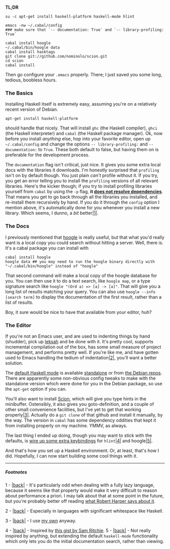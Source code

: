 **TL;DR**

```
su -c apt-get install haskell-platform haskell-mode hlint

emacs -nw ~/.cabal/config
### make sure that `-- documentation: True` and `-- library-profiling: True`

cabal install hoogle
~/.cabal/bin/hoogle data
cabal install hasktags
git clone git://github.com/nominolo/scion.git
cd scion
cabal install
```

Then go configure your `.emacs` properly. There; I just saved you some long, tedious, boobless hours.

### <a name="the-basics"></a>The Basics

Installing Haskell itself is extremely easy, assuming you're on a relatively recent version of Debian.

```
apt-get install haskell-platform
```

should handle that nicely. That will install `ghc` (the Haskell compiler), `ghci` (the Haskell interpreter) and `cabal` (the Haskell package manager). Ok, now before you install *anything* else, hop into your favorite editor, open up `~/.cabal/config` and change the options `-- library-profiling:` and `-- documentation:` to `True`. These both default to false, but having them on is preferable for the development process.

The `documentation` flag isn't critical, just nice. It gives you some extra local docs with the libraries it downloads. I'm honestly surprised that `profiling` isn't on by default though. You just plain *can't* profile without it. If you try, you get an error telling you to install the `profiling` versions of all relevant libraries. Here's the kicker though; if you try to install profiling libraries yourself from `cabal` by using the `-p` flag, **it [does not resolve dependencies](http://stackoverflow.com/questions/1704421/cabal-not-installing-dependencies-when-needing-profiling-libraries)**. That means you get to go back through all the libraries you installed, and re-install them recursively by hand. If you do it through the `config` option I mention above, it's automatically done for you whenever you install a new library. Which seems, I dunno, a *bit* better<a name="note-Mon-Sep-17-225932EDT-2012"></a>[|1|](#foot-Mon-Sep-17-225932EDT-2012).

### <a name="the-docs"></a>The Docs

I previously mentioned that [hoogle](http://www.haskell.org/hoogle/) is really useful, but that what you'd really want is a local copy you could search without hitting a server. Well, there is. It's a cabal package you can install with

```
cabal install hoogle
hoogle data ## you may need to run the hoogle binary directly with "~/.cabal/bin/hoogle" instead of "hoogle"
```

That second command will make a local copy of the hoogle database for you. You can then use it to do a text search, like `hoogle map`, or a type signature search like `hoogle "(Ord a) => [a] -> [a]"`. That will give you a long list of results matching your query. You can also use `hoogle --info [search term]` to display the documentation of the first result, rather than a list of results.

Boy, it sure would be nice to have that available from your editor, huh?

### <a name="the-editor"></a>The Editor

If you're not an Emacs user, and are used to indenting things by hand (shudder), pick up [leksah](http://leksah.org/) and be done with it. It's pretty cool, supports incremental compilation out of the box, has some small measure of project management, and performs pretty well. If you're like me, and have gotten used to Emacs handling the tedium of indentation<a name="note-Mon-Sep-17-230239EDT-2012"></a>[|2|](#foot-Mon-Sep-17-230239EDT-2012), you'll want a better solution.

The [default Haskell mode](http://projects.haskell.org/haskellmode-emacs/) is available [standalone](http://projects.haskell.org/haskellmode-emacs/) or from [the Debian repos](http://packages.debian.org/squeeze/haskell-mode). There are apparently some non-obvious config tweaks to make with the standalone version which were done for you in the Debian package, so use the `apt-get` option if you can.

You'll also want to install [Scion](https://github.com/nominolo/scion), which will give you type hints in the minibuffer. Ostensibly, it also gives you goto-definition, and a couple of other small convenience facilities, but I've yet to get that working properly<a name="note-Mon-Sep-17-230827EDT-2012"></a>[|3|](#foot-Mon-Sep-17-230827EDT-2012). Actually do a `git clone` of that github and install it manually, by the way. The version in `cabal` has some dependency oddities that kept it from installing properly on my machine. YMMV, as always.

The last thing I ended up doing, though you may want to stick with the defaults, is [wire up some extra keybindings](https://github.com/Inaimathi/emacs-utils/blob/master/ha-custom.el) for `hlint`<a name="note-Mon-Sep-17-231408EDT-2012"></a>[|4|](#foot-Mon-Sep-17-231408EDT-2012) and hoogle<a name="note-Mon-Sep-17-231413EDT-2012"></a>[|5|](#foot-Mon-Sep-17-231413EDT-2012).

And that's how you set up a Haskell environment. Or, at least, that's how I did. Hopefully, I can now start building some cool things with it.

* * *
##### Footnotes

1 - <a name="foot-Mon-Sep-17-225932EDT-2012"></a>[|back|](#note-Mon-Sep-17-225932EDT-2012) - It's particularly odd when dealing with a fully lazy language, because it seems like that property would make it very difficult to reason about performance a priori. I may talk about that at some point in the future, but you're probably better off reading [what Robert Harper says about it](https://existentialtype.wordpress.com/2012/08/26/yet-another-reason-not-to-be-lazy-or-imperative/).

2 - <a name="foot-Mon-Sep-17-230239EDT-2012"></a>[|back|](#note-Mon-Sep-17-230239EDT-2012) - Especially in languages with significant whitespace like Haskell.

3 - <a name="foot-Mon-Sep-17-230827EDT-2012"></a>[|back|](#note-Mon-Sep-17-230827EDT-2012) - I use [my own](https://github.com/Inaimathi/emacs-utils/blob/master/tagariffic.el) anyway.

4 - <a name="foot-Mon-Sep-17-231408EDT-2012"></a>[|back|](#note-Mon-Sep-17-231408EDT-2012) - Inspired by [this gist by Sam Ritchie](https://gist.github.com/1241059).
5 - <a name="foot-Mon-Sep-17-231413EDT-2012"></a>[|back|](#note-Mon-Sep-17-231413EDT-2012) - Not really inspired by anything, but extending the default `haskell-mode` functionality which only lets you do the initial documentation search, rather than viewing.
